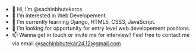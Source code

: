 - 👋 Hi, I’m @sachinbhutekarcs
- 👀 I’m interested in Web Developement.
- 🌱 I’m currently learning Django, HTML5, CSS3, JavaScript.
- 💞️ I’m looking for opportunity for entry level web developement positions.
- 📫 Wanna get in touch or invite me for interview? Feel free to contact me via email @sachinbhutekar24.12@gmail.com


<!---
sachinbhutekarcs/sachinbhutekarcs is a ✨ special ✨ repository because its `README.md` (this file) appears on your GitHub profile.
You can click the Preview link to take a look at your changes.
--->
